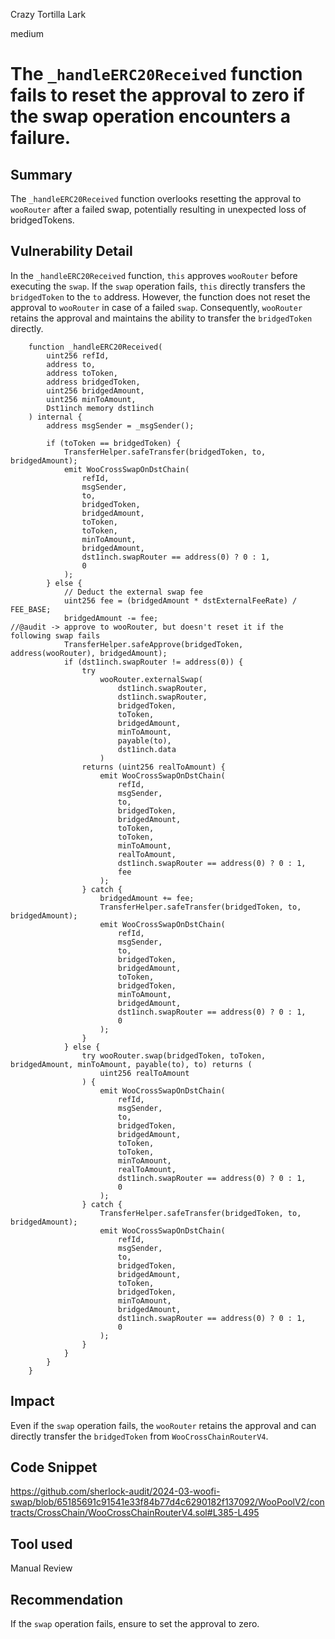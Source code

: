 Crazy Tortilla Lark

medium

# The `_handleERC20Received` function fails to reset the approval to zero if the swap operation encounters a failure.

## Summary

The `_handleERC20Received` function overlooks resetting the approval to `wooRouter` after a failed swap, potentially resulting in unexpected loss of bridgedTokens.

## Vulnerability Detail

In the `_handleERC20Received` function, `this` approves `wooRouter` before executing the `swap`. If the `swap` operation fails, `this` directly transfers the `bridgedToken` to the `to` address. However, the function does not reset the approval to `wooRouter` in case of a failed `swap`. Consequently, `wooRouter` retains the approval and maintains the ability to transfer the `bridgedToken` directly.

```solidity
    function _handleERC20Received(
        uint256 refId,
        address to,
        address toToken,
        address bridgedToken,
        uint256 bridgedAmount,
        uint256 minToAmount,
        Dst1inch memory dst1inch
    ) internal {
        address msgSender = _msgSender();

        if (toToken == bridgedToken) {
            TransferHelper.safeTransfer(bridgedToken, to, bridgedAmount);
            emit WooCrossSwapOnDstChain(
                refId,
                msgSender,
                to,
                bridgedToken,
                bridgedAmount,
                toToken,
                toToken,
                minToAmount,
                bridgedAmount,
                dst1inch.swapRouter == address(0) ? 0 : 1,
                0
            );
        } else {
            // Deduct the external swap fee
            uint256 fee = (bridgedAmount * dstExternalFeeRate) / FEE_BASE;
            bridgedAmount -= fee;
//@audit -> approve to wooRouter, but doesn't reset it if the following swap fails
            TransferHelper.safeApprove(bridgedToken, address(wooRouter), bridgedAmount);
            if (dst1inch.swapRouter != address(0)) {
                try
                    wooRouter.externalSwap(
                        dst1inch.swapRouter,
                        dst1inch.swapRouter,
                        bridgedToken,
                        toToken,
                        bridgedAmount,
                        minToAmount,
                        payable(to),
                        dst1inch.data
                    )
                returns (uint256 realToAmount) {
                    emit WooCrossSwapOnDstChain(
                        refId,
                        msgSender,
                        to,
                        bridgedToken,
                        bridgedAmount,
                        toToken,
                        toToken,
                        minToAmount,
                        realToAmount,
                        dst1inch.swapRouter == address(0) ? 0 : 1,
                        fee
                    );
                } catch {
                    bridgedAmount += fee;
                    TransferHelper.safeTransfer(bridgedToken, to, bridgedAmount);
                    emit WooCrossSwapOnDstChain(
                        refId,
                        msgSender,
                        to,
                        bridgedToken,
                        bridgedAmount,
                        toToken,
                        bridgedToken,
                        minToAmount,
                        bridgedAmount,
                        dst1inch.swapRouter == address(0) ? 0 : 1,
                        0
                    );
                }
            } else {
                try wooRouter.swap(bridgedToken, toToken, bridgedAmount, minToAmount, payable(to), to) returns (
                    uint256 realToAmount
                ) {
                    emit WooCrossSwapOnDstChain(
                        refId,
                        msgSender,
                        to,
                        bridgedToken,
                        bridgedAmount,
                        toToken,
                        toToken,
                        minToAmount,
                        realToAmount,
                        dst1inch.swapRouter == address(0) ? 0 : 1,
                        0
                    );
                } catch {
                    TransferHelper.safeTransfer(bridgedToken, to, bridgedAmount);
                    emit WooCrossSwapOnDstChain(
                        refId,
                        msgSender,
                        to,
                        bridgedToken,
                        bridgedAmount,
                        toToken,
                        bridgedToken,
                        minToAmount,
                        bridgedAmount,
                        dst1inch.swapRouter == address(0) ? 0 : 1,
                        0
                    );
                }
            }
        }
    }
```


## Impact

Even if the `swap` operation fails, the `wooRouter` retains the approval and can directly transfer the `bridgedToken` from `WooCrossChainRouterV4`.

## Code Snippet

https://github.com/sherlock-audit/2024-03-woofi-swap/blob/65185691c91541e33f84b77d4c6290182f137092/WooPoolV2/contracts/CrossChain/WooCrossChainRouterV4.sol#L385-L495

## Tool used

Manual Review

## Recommendation

If the `swap` operation fails, ensure to set the approval to zero.